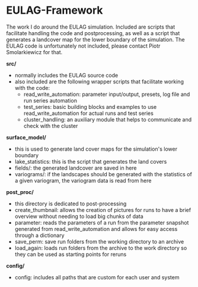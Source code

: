 # EULAG-Framework
The work I do around the EULAG simulation. Included are scripts that facilitate handling the code and postprocessing, as well as a script that generates a landcover map for the lower boundary of the simulation. The EULAG code is unfortunately not included, please contact Piotr Smolarkiewicz for that.

**src/**
- normally includes the EULAG source code
- also included are the following wrapper scripts that facilitate working with the code:
  - read_write_automation: parameter input/output, presets, log file and run series automation
  - test_series: basic building blocks and examples to use read_write_automation for actual runs and test series
  - cluster_handling: an auxiliary module that helps to communicate and check with the cluster

**surface_model/**
- this is used to generate land cover maps for the simulation's lower boundary
- lake_statistics: this is the script that generates the land covers
- fields/: the generated landcover are saved in here
- variograms/: if the landscapes should be generated with the statistics of a given variogram, the variogram data is read from here

**post_proc/**
- this directory is dedicated to post-processing
- create_thumbnail: allows the creation of pictures for runs to have a brief overview without needing to load big chunks of data
- parameter: reads the parameters of a run from the parameter snapshot generated from read_write_automation and allows for easy access through a dictionary
- save_perm: save run folders from the working directory to an archive
- load_again: loads run folders from the archive to the work directory so they can be used as starting points for reruns

**config/**
- config: includes all paths that are custom for each user and system
